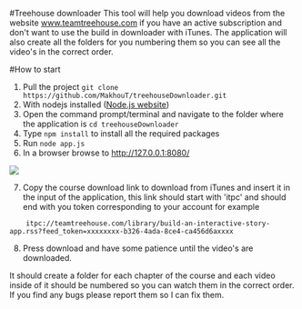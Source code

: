#Treehouse downloader
This tool will help you download videos from the website www.teamtreehouse.com if you have an active subscription and don't want to use the build in downloader with iTunes.
The application will also create all the folders for you numbering them so you can see all the video's in the correct order.

#How to start
1. Pull the project
``` git clone https://github.com/MakhouT/treehouseDownloader.git ```
2. With nodejs installed ([Node.js website](https://nodejs.org/en/))
3. Open the command prompt/terminal and navigate to the folder where the application is
```cd treehouseDownloader```
4. Type ``` npm install ``` to install all the required packages
5. Run ```node app.js```
6. In a browser browse to http://127.0.0.1:8080/
<img src="README.image/1.png">

7. Copy the course download link to download from iTunes and insert it in the input of the application, this link should start with 'itpc' and should end with you token corresponding to your account
for example
```
    itpc://teamtreehouse.com/library/build-an-interactive-story-app.rss?feed_token=xxxxxxxx-b326-4ada-8ce4-ca456d6axxxx
```

8. Press download and have some patience until the video's are downloaded.

It should create a folder for each chapter of the course and each video inside of it should be numbered so you can watch them in the correct order.
If you find any bugs please report them so I can fix them.



